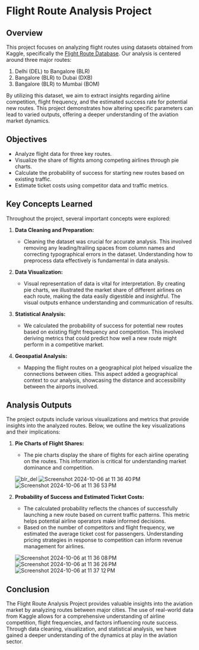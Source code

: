 # Flight Route Analysis Project

## Overview

This project focuses on analyzing flight routes using datasets obtained from Kaggle, specifically the [Flight Route Database](https://www.kaggle.com/datasets/open-flights/flight-route-database). Our analysis is centered around three major routes: 

1. Delhi (DEL) to Bangalore (BLR)
2. Bangalore (BLR) to Dubai (DXB)
3. Bangalore (BLR) to Mumbai (BOM)

By utilizing this dataset, we aim to extract insights regarding airline competition, flight frequency, and the estimated success rate for potential new routes. This project demonstrates how altering specific parameters can lead to varied outputs, offering a deeper understanding of the aviation market dynamics.

## Objectives

- Analyze flight data for three key routes.
- Visualize the share of flights among competing airlines through pie charts.
- Calculate the probability of success for starting new routes based on existing traffic.
- Estimate ticket costs using competitor data and traffic metrics.

## Key Concepts Learned

Throughout the project, several important concepts were explored:

1. **Data Cleaning and Preparation:** 
   - Cleaning the dataset was crucial for accurate analysis. This involved removing any leading/trailing spaces from column names and correcting typographical errors in the dataset. Understanding how to preprocess data effectively is fundamental in data analysis.

2. **Data Visualization:**
   - Visual representation of data is vital for interpretation. By creating pie charts, we illustrated the market share of different airlines on each route, making the data easily digestible and insightful. The visual outputs enhance understanding and communication of results.

3. **Statistical Analysis:**
   - We calculated the probability of success for potential new routes based on existing flight frequency and competition. This involved deriving metrics that could predict how well a new route might perform in a competitive market.

4. **Geospatial Analysis:**
   - Mapping the flight routes on a geographical plot helped visualize the connections between cities. This aspect added a geographical context to our analysis, showcasing the distance and accessibility between the airports involved.

## Analysis Outputs

The project outputs include various visualizations and metrics that provide insights into the analyzed routes. Below, we outline the key visualizations and their implications:

1. **Pie Charts of Flight Shares:**
   - The pie charts display the share of flights for each airline operating on the routes. This information is critical for understanding market dominance and competition.

   ![blr_del](https://github.com/user-attachments/assets/98e81d31-2a36-45ff-b1a2-50fe06ed3164)
   ![Screenshot 2024-10-06 at 11 36 40 PM](https://github.com/user-attachments/assets/3aeeff66-970b-4408-a8d8-453aca3dac8e)
   ![Screenshot 2024-10-06 at 11 36 53 PM](https://github.com/user-attachments/assets/8b0b4422-aa2d-4de1-a9fa-ffac003a9fe3)

2. **Probability of Success and Estimated Ticket Costs:**
   - The calculated probability reflects the chances of successfully launching a new route based on current traffic patterns. This metric helps potential airline operators make informed decisions.
   - Based on the number of competitors and flight frequency, we estimated the average ticket cost for passengers. Understanding pricing strategies in response to competition can inform revenue management for airlines.

   ![Screenshot 2024-10-06 at 11 36 08 PM](https://github.com/user-attachments/assets/b9163b7b-f4c7-4d33-8d38-b78d69a83bd1)
   ![Screenshot 2024-10-06 at 11 36 26 PM](https://github.com/user-attachments/assets/bff27cbe-1638-4cc1-b59e-e7588eb568bf)
   ![Screenshot 2024-10-06 at 11 37 12 PM](https://github.com/user-attachments/assets/299c7867-9c2c-45ec-9000-c4ff88208f94)


## Conclusion

The Flight Route Analysis Project provides valuable insights into the aviation market by analyzing routes between major cities. The use of real-world data from Kaggle allows for a comprehensive understanding of airline competition, flight frequencies, and factors influencing route success. Through data cleaning, visualization, and statistical analysis, we have gained a deeper understanding of the dynamics at play in the aviation sector.
